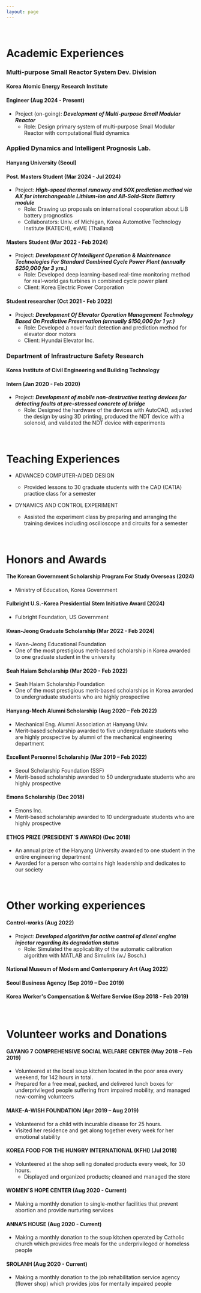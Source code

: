 ```yaml
---
layout: page
---
```


<br/>

# Academic Experiences

### Multi-purpose Small Reactor System Dev. Division
#### Korea Atomic Energy Research Institute
#### Engineer (Aug 2024 - Present)

* Project (on-going): _**Development of Multi-purpose Small Modular Reactor**_
  * Role: Design primary system of multi-purpose Small Modular Reactor with computational fluid dynamics

### Applied Dynamics and Intelligent Prognosis Lab.
#### Hanyang University (Seoul)
#### Post. Masters Student (Mar 2024 - Jul 2024)

* Project: _**High-speed thermal runaway and SOX prediction method via AX for interchangeable Lithium-ion and All-Sold-State Battery module**_
  * Role: Drawing up proposals on international cooperation about LiB battery prognostics
  * Collaborators: Univ. of Michigan, Korea Automotive Technology Institute (KATECH), evME (Thailand)

#### Masters Student (Mar 2022 - Feb 2024)

* Project: _**Development Of Intelligent Operation & Maintenance Technologies For Standard Combined Cycle Power Plant (annually $250,000 for 3 yrs.)**_
  * Role: Developed deep learning-based real-time monitoring method for real-world gas turbines in combined cycle power plant
  * Client: Korea Electric Power Corporation

#### Student researcher (Oct 2021 - Feb 2022)

* Project: _**Development Of Elevator Operation Management Technology Based On Predictive Preservation (annually $150,000 for 1 yr.)**_
  * Role: Developed a novel fault detection and prediction method for elevator door motors
  * Client: Hyundai Elevator Inc.

### Department of Infrastructure Safety Research
#### Korea Institute of Civil Engineering and Building Technology
#### Intern (Jan 2020 - Feb 2020)

* Project: _**Development of mobile non-destructive testing devices for detecting faults at pre-stressed concrete of bridge**_
  * Role: Designed the hardware of the devices with AutoCAD, adjusted the design by using 3D printing, produced the NDT device with a solenoid, and validated the NDT device with experiments

<br/>

# Teaching Experiences

* ADVANCED COMPUTER-AIDED DESIGN
  * Provided lessons to 30 graduate students with the CAD (CATIA) practice class for a semester

* DYNAMICS AND CONTROL EXPERIMENT
  * Assisted the experiment class by preparing and arranging the training devices including oscilloscope and circuits for a semester

<br/>

# Honors and Awards

#### The Korean Government Scholarship Program For Study Overseas (2024)
* Ministry of Education, Korea Government

#### Fulbright U.S.-Korea Presidential Stem Initiative Award	(2024)
* Fulbright Foundation, US Government

#### Kwan-Jeong Graduate Scholarship (Mar 2022 - Feb 2024)
* Kwan-Jeong Educational Foundation
* One of the most prestigious merit-based scholarship in Korea awarded to one graduate student in the university

#### Seah Haiam Scholarship (Mar 2020 - Feb 2022)
* Seah Haiam Scholarship Foundation
* One of the most prestigious merit-based scholarships in Korea awarded to undergraduate students who are highly prospective

#### Hanyang-Mech Alumni Scholarship (Aug 2020 – Feb 2022)
* Mechanical Eng. Alumni Association at Hanyang Univ.
* Merit-based scholarship awarded to five undergraduate students who are highly prospective by alumni of the mechanical engineering department

#### Excellent Personnel Scholarship (Mar 2019 – Feb 2022)
* Seoul Scholarship Foundation (SSF)
* Merit-based scholarship awarded to 50 undergraduate students who are highly prospective

#### Emons Scholarship (Dec 2018)
* Emons Inc.
* Merit-based scholarship awarded to 10 undergraduate students who are highly prospective

#### ETHOS PRIZE (PRESIDENT`S AWARD)	(Dec 2018)
* An annual prize of the Hanyang University awarded to one student in the entire engineering department
*	Awarded for a person who contains high leadership and dedicates to our society

<br/>

# Other working experiences

#### Control-works (Aug 2022)

* Project: _**Developed algorithm for active control of diesel engine injector regarding its degradation status**_
  * Role: Simulated the applicability of the automatic calibration algorithm with MATLAB and Simulink (w./ Bosch.)

#### National Museum of Modern and Contemporary Art (Aug 2022)

#### Seoul Business Agency (Sep 2019 – Dec 2019)

#### Korea Worker's Compensation & Welfare Service (Sep 2018 - Feb 2019)

<br/>

# Volunteer works and Donations
#### GAYANG 7 COMPREHENSIVE SOCIAL WELFARE CENTER (May 2018 – Feb 2019)
  *	Volunteered at the local soup kitchen located in the poor area every weekend, for 142 hours in total.
  *	Prepared for a free meal, packed, and delivered lunch boxes for underprivileged people suffering from impaired mobility, and managed new-coming volunteers

#### MAKE-A-WISH FOUNDATION (Apr 2019 – Aug 2019)
  *	Volunteered for a child with incurable disease for 25 hours.
  *	Visited her residence and get along together every week for her emotional stability

#### KOREA FOOD FOR THE HUNGRY INTERNATIONAL (KFHI) (Jul 2018)
  *	Volunteered at the shop selling donated products every week, for 30 hours.
 	* Displayed and organized products; cleaned and managed the store

#### WOMEN`S HOPE CENTER (Aug 2020 - Current)
  *	Making a monthly donation to single-mother facilities that prevent abortion and provide nurturing services

#### ANNA’S HOUSE (Aug 2020 - Current)
  *	Making a monthly donation to the soup kitchen operated by Catholic church which provides free meals for the underprivileged or homeless people

#### SROLANH (Aug 2020 - Current)
  * Making a monthly donation to the job rehabilitation service agency (flower shop) which provides jobs for mentally impaired people

<br/>
